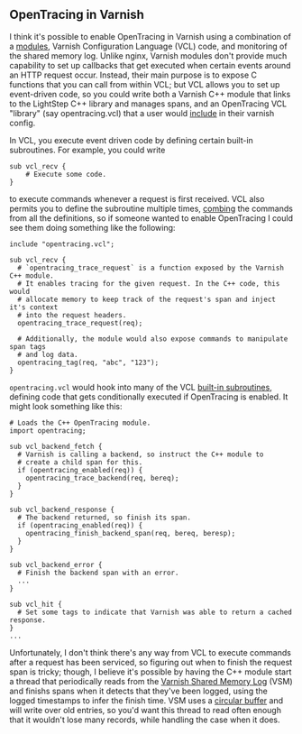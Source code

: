 OpenTracing in Varnish
----------------------

I think it's possible to enable OpenTracing in Varnish using a combination of a
[modules](https://varnish-cache.org/docs/trunk/reference/vmod.html), Varnish
Configuration Language (VCL) code, and monitoring of the shared memory log.
Unlike nginx, Varnish modules don't provide much capability to set up callbacks
that get executed when certain events around an HTTP request occur. Instead,
their main purpose is to expose C functions that you can call from within VCL;
but VCL allows you to set up event-driven code, so you could write both a
Varnish C++ module that links to the LightStep C++ library and manages spans,
and an OpenTracing VCL "library" (say opentracing.vcl) that a user would
[include](http://www.varnish-cache.org/docs/4.0/reference/vcl.html#include-statement)
in their varnish config.

In VCL, you execute event driven code by defining certain built-in subroutines.
For example, you could write

```vcl
sub vcl_recv {
    # Execute some code.
}
```

to execute commands whenever a request is first received. VCL also permits you to
define the subroutine multiple times,
[combing](http://www.varnish-cache.org/docs/4.0/reference/vcl.html#multiple-subroutines)
the commands from all the definitions, so if someone wanted to enable OpenTracing
I could see them doing something like the following:

```vcl
include "opentracing.vcl";

sub vcl_recv {
  # `opentracing_trace_request` is a function exposed by the Varnish C++ module.
  # It enables tracing for the given request. In the C++ code, this would 
  # allocate memory to keep track of the request's span and inject it's context
  # into the request headers.
  opentracing_trace_request(req);

  # Additionally, the module would also expose commands to manipulate span tags
  # and log data.
  opentracing_tag(req, "abc", "123");
}
```

`opentracing.vcl` would hook into many of the VCL [built-in
subroutines](https://varnish-cache.org/docs/trunk/users-guide/vcl-built-in-subs.html),
defining code that gets conditionally executed if OpenTracing is enabled. It
might look something like this:

```vcl
# Loads the C++ OpenTracing module.
import opentracing;

sub vcl_backend_fetch {
  # Varnish is calling a backend, so instruct the C++ module to 
  # create a child span for this.
  if (opentracing_enabled(req)) {
    opentracing_trace_backend(req, bereq);
  }
}

sub vcl_backend_response {
  # The backend returned, so finish its span.
  if (opentracing_enabled(req)) {
    opentracing_finish_backend_span(req, bereq, beresp);
  }
}

sub vcl_backend_error {
  # Finish the backend span with an error.
  ...
}

sub vcl_hit {
  # Set some tags to indicate that Varnish was able to return a cached response.
}
...
```

Unfortunately, I don't think there's any way from VCL to execute commands after
a request has been serviced, so figuring out when to finish the request span is
tricky; though, I believe it's possible by having the C++ module start a
thread that periodically reads from the [Varnish Shared Memory
Log](https://varnish-cache.org/docs/trunk/reference/vsm.html) (VSM) and finishs
spans when it detects that they've been logged, using the logged timestamps to
infer the finish time. VSM uses a [circular
buffer](https://info.varnish-software.com/blog/varnish-shared-memory-log-errors-and-solutions)
and will write over old entries, so you'd want this thread to read often enough
that it wouldn't lose many records, while handling the case when it does.
